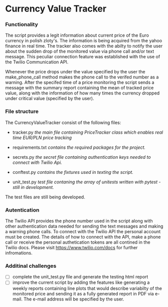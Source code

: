# Currency Value Tracker

### Functionality

The script provides a legit information about current price of the Euro currency in polish zloty's. The information is being acquired from the yahoo finance in real time.
The tracker also comes with the abilty to notify the user about the sudden drop of the monitored value via phone call and/or text message. This peculiar connection feature
was established with the use of the Twilio Communication API.

Whenever the price drops under the value specified by the user the make_phone_call method makes the phone call to the verifed number as a warning.
After the specifed time of a price monitoring the script sends a message with the summary report containing the mean of tracked price value, 
along with the information of how many times the currency dropped under critical value (specified by the user).


### File structure

The CurrencyValueTracker consist of the following files:
- tracker.py _the main file containing PriceTracker class which enables real time EUR/PLN price tracking_
- requirements.txt _contains the required packages for the project._


- secrets.py _the secret file containing authentication keys needed to connect with Twilio Api._
- conftest.py _contains the fixtures used in texting the script._
- unit_test.py _test file contaning the array of unitests written with pytest - still in development._

The test files are still being developed.  


### Autentication 
The Twilio API provides the phone number used in the script along with other authentication data needed for sending the text messages and making a warning phone calls.
To connect with the Twilio API the personal account must be created. The details of how to connect with the API, make a phone call or receive the personal authetication tokens
are all contined in the Twilio docs. Please visit https://www.twilio.com/docs for further infromations.


### Additinal challenges

- [ ] complete the unit_test.py file and generate the testing html report 
- [ ] improve the current script by adding the features like generating a weekly reports containing line plots that would describe variabilty of the monitored price
      and sending it as a fully generated report in PDF via e-mail. The e-mail address will be specified by the user. 
